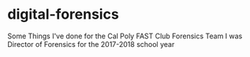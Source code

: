 # digital-forensics

Some Things I've done for the Cal Poly FAST Club Forensics Team
I was Director of Forensics for the 2017-2018 school year
